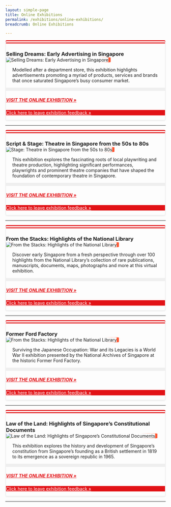 ```yaml
---
layout: simple-page
title: Online Exhibitions
permalink: /exhibitions/online-exhibitions/
breadcrumb: Online Exhibitions

---
```


<section class="sgds-section__online">
    
<!-- SEAD -->
    
<div class="sgds-container__exh__card padding padding--bottom--lg" style="border-left: 2px solid #efefef; border-right: 2px solid #efefef; border-bottom: 2px solid #efefef; border-top: 10px double #E21216; box-shadow: 0px 2px 3px #efefef; border-radius: 5px; margin-bottom: 15px;">
    <div class="row">
        <div class="col padding--bottom--xs">
            <h3 style="margin-bottom: 0px;"><strong>Selling Dreams: Early Advertising in Singapore</strong></h3>
        </div>
    </div>
    <div class="row">
        <div class="col">
            <img src="/images/event-images/sellingdreams/selling-dreams-thumbnail_2.jpg" alt="Selling Dreams: Early Advertising in Singapore" style="border-radius: 10%; box-shadow: 7px 0 #FF5733;">
        </div>
        <div class="col is-two-thirds">
            <div class="row">
                 <p style="padding: 0 20px;">Modelled after a department store, this exhibition highlights advertisements promoting a myriad of products, services and brands that once saturated Singapore’s busy consumer market.
                </p>
            </div>
            <div class="sgds-container__exh__break padding">
                <div class="row">
                    <div class="col is-2-tablet is-2-mobile" style="padding: 5px 0; background-color: #efefef;">
                    </div>
                </div>
            </div>
             <div class="sgds-container__exh__description">
                <div class="row">
                    <div class="col">
                        <h5><a href="http://www.nlb.gov.sg/exhibitions/sellingdreams/" target="_blank" style="color:#E21216;">VISIT THE ONLINE EXHIBITION &#187;</a></h5>
                    </div>
                </div>
            </div>
        </div>
    </div>
    <div class="sgds-container__exh__feedback">
        <div class="row">
            <div class="col is-full" style="background-color: #E21216;">
                <p><a href="https://efm.jusfeedback.com/Community/se/705E3ED967035D29" target="_blank" style="color:#fff;">Click here to leave exhibition feedback &#187;</a></p>
            </div>
        </div>
    </div>
</div>

<hr class="margin--top margin--bottom--lg">

<!-- S&S -->

<div class="sgds-container__exh__card padding padding--bottom--lg" style="border-left: 2px solid #efefef; border-right: 2px solid #efefef; border-bottom: 2px solid #efefef; border-top: 10px double #E21216; box-shadow: 0px 2px 3px #efefef; border-radius: 5px; margin-bottom: 15px;">
    <div class="row">
        <div class="col padding--bottom--xs">
            <h3 style="margin-bottom: 0px;"><strong>Script 	&#38; Stage: Theatre in Singapore from the 50s to 80s</strong></h3>
        </div>
    </div>
    <div class="row">
        <div class="col">
            <img src="/images/event-images/script-and-stage/script-and-stage-thumbnail-2.jpg" alt="Stage: Theatre in Singapore from the 50s to 80s" style="border-radius: 10%; box-shadow: 7px 0 #FF5733;">
        </div>
        <div class="col is-two-thirds">
            <div class="row">
                 <p style="padding: 0 20px;">This exhibition explores the fascinating roots of local playwriting and theatre production, highlighting significant performances, playwrights and prominent theatre companies that have shaped the foundation of contemporary theatre in Singapore.
                </p>
            </div>
            <div class="sgds-container__exh__break padding">
                <div class="row">
                    <div class="col is-2-tablet is-2-mobile" style="padding: 5px 0; background-color: #efefef;">
                    </div>
                </div>
            </div>
             <div class="sgds-container__exh__description">
                <div class="row">
                    <div class="col">
                        <h5><a href="http://www.nlb.gov.sg/exhibitions/virtual/scriptandstage/virtualtour/Script%20and%20Stage.html" target="_blank" style="color:#E21216;">VISIT THE ONLINE EXHIBITION &#187;</a></h5>
                    </div>
                </div>
            </div>
        </div>
    </div>
        <div class="sgds-container__exh__feedback">
        <div class="row">
            <div class="col is-full" style="background-color: #E21216;">
                <p><a href="https://efm.jusfeedback.com/Community/se/705E3ED970FCBA9C" target="_blank" style="color:#fff;">Click here to leave exhibition feedback &#187;</a></p>
            </div>
        </div>
    </div>
</div>

<hr class="margin--top margin--bottom--lg">

<!-- FTS -->

<div class="sgds-container__exh__card padding padding--bottom--lg" style="border-left: 2px solid #efefef; border-right: 2px solid #efefef; border-bottom: 2px solid #efefef; border-top: 10px double #E21216; box-shadow: 0px 2px 3px #efefef; border-radius: 5px; margin-bottom: 15px;">
    <div class="row">
        <div class="col padding--bottom--xs">
            <h3 style="margin-bottom: 0px;"><strong>From the Stacks: Highlights of the National Library</strong></h3>
        </div>
    </div>
    <div class="row">
        <div class="col">
            <img src="/images/event-images/from-the-stacks/from-the-stacks-thumbnail.jpg" alt="From the Stacks: Highlights of the National Library" style="border-radius: 10%; box-shadow: 7px 0 #FF5733;">
        </div>
        <div class="col is-two-thirds">
            <div class="row">
                 <p style="padding: 0 20px;">Discover early Singapore from a fresh perspective through over 100 highlights from the National Library’s collection of rare publications, manuscripts, documents, maps, photographs and more at this virtual exhibition.
                </p>
            </div>
            <div class="sgds-container__exh__break padding">
                <div class="row">
                    <div class="col is-2-tablet is-2-mobile" style="padding: 5px 0; background-color: #efefef;">
                    </div>
                </div>
            </div>
             <div class="sgds-container__exh__description">
                <div class="row">
                    <div class="col">
                        <h5><a href="http://www.nlb.gov.sg/exhibitions/virtual/fromthestacks/web-hires/index.html" target="_blank" style="color:#E21216;">VISIT THE ONLINE EXHIBITION &#187;</a></h5>
                    </div>
                </div>
            </div>
        </div>
    </div>
        <div class="sgds-container__exh__feedback">
        <div class="row">
            <div class="col is-full" style="background-color: #E21216;">
                <p><a href="https://efm.jusfeedback.com/Community/se/705E3ED93A52064F" target="_blank" style="color:#fff;">Click here to leave exhibition feedback &#187;</a></p>
            </div>
        </div>
    </div>
</div>

<hr class="margin--top margin--bottom--lg">

<!-- FFF -->

<div class="sgds-container__exh__card padding padding--bottom--lg" style="border-left: 2px solid #efefef; border-right: 2px solid #efefef; border-bottom: 2px solid #efefef; border-top: 10px double #E21216; box-shadow: 0px 2px 3px #efefef; border-radius: 5px; margin-bottom: 15px;">
    <div class="row">
        <div class="col padding--bottom--xs">
            <h3 style="margin-bottom: 0px;"><strong>Former Ford Factory</strong></h3>
        </div>
    </div>
    <div class="row">
        <div class="col">
            <img src="/images/event-images/formerfordfactory/former-ford-factory-thumbnail.jpg" alt="From the Stacks: Highlights of the National Library" style="border-radius: 10%; box-shadow: 7px 0 #FF5733;">
        </div>
        <div class="col is-two-thirds">
            <div class="row">
                 <p style="padding: 0 20px;">Surviving the Japanese Occupation: War and its Legacies is a World War II exhibition presented by the National Archives of Singapore at the historic Former Ford Factory.
                </p>
            </div>
            <div class="sgds-container__exh__break padding">
                <div class="row">
                    <div class="col is-2-tablet is-2-mobile" style="padding: 5px 0; background-color: #efefef;">
                    </div>
                </div>
            </div>
             <div class="sgds-container__exh__description">
                <div class="row">
                    <div class="col">
                        <h5><a href="http://www.nlb.gov.sg/exhibitions/virtual/fff360/FFF360.html" target="_blank" style="color:#E21216;">VISIT THE ONLINE EXHIBITION &#187;</a></h5>
                    </div>
                </div>
            </div>
        </div>
    </div>
        <div class="sgds-container__exh__feedback">
        <div class="row">
            <div class="col is-full" style="background-color: #E21216;">
                <p><a href="https://efm.jusfeedback.com/Community/se/705E3ED93DBD886A" target="_blank" style="color:#fff;">Click here to leave exhibition feedback &#187;</a></p>
            </div>
        </div>
    </div>
</div>

<hr class="margin--top margin--bottom--lg">

<!-- LOTL -->

<div class="sgds-container__exh__card padding padding--bottom--lg" style="border-left: 2px solid #efefef; border-right: 2px solid #efefef; border-bottom: 2px solid #efefef; border-top: 10px double #E21216; box-shadow: 0px 2px 3px #efefef; border-radius: 5px; margin-bottom: 15px;">
    <div class="row">
        <div class="col padding--bottom--xs">
            <h3 style="margin-bottom: 0px;"><strong>Law of the Land: Highlights of Singapore’s Constitutional Documents</strong></h3>
        </div>
    </div>
    <div class="row">
        <div class="col">
            <img src="/images/event-images/lawoftheland/law-of-the-land-thumbnail.jpg" alt="Law of the Land: Highlights of Singapore’s Constitutional Documents" style="border-radius: 10%; box-shadow: 7px 0 #FF5733;">
        </div>
        <div class="col is-two-thirds">
            <div class="row">
                 <p style="padding: 0 20px;">This exhibition explores the history and development of Singapore’s constitution from Singapore’s founding as a British settlement in 1819 to its emergence as a sovereign republic in 1965.
                </p>
            </div>
            <div class="sgds-container__exh__break padding">
                <div class="row">
                    <div class="col is-2-tablet is-2-mobile" style="padding: 5px 0; background-color: #efefef;">
                    </div>
                </div>
            </div>
             <div class="sgds-container__exh__description">
                <div class="row">
                    <div class="col">
                        <h5><a href="http://www.nlb.gov.sg/exhibitions/virtual/lotl360/LOTL360.html" target="_blank" style="color:#E21216;">VISIT THE ONLINE EXHIBITION &#187;</a></h5>
                    </div>
                </div>
            </div>
        </div>
    </div>
        <div class="sgds-container__exh__feedback">
        <div class="row">
            <div class="col is-full" style="background-color: #E21216;">
                <p><a href="https://efm.jusfeedback.com/Community/se/705E3ED962CCF4F1" target="_blank" style="color:#fff;">Click here to leave exhibition feedback &#187;</a></p>
            </div>
        </div>
    </div>
</div>

<hr class="margin--top margin--bottom--lg">

</section>